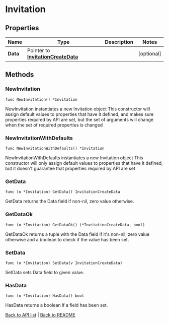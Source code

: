 # Invitation

## Properties

Name | Type | Description | Notes
------------ | ------------- | ------------- | -------------
**Data** | Pointer to [**InvitationCreateData**](InvitationCreateData.md) |  | [optional] 

## Methods

### NewInvitation

`func NewInvitation() *Invitation`

NewInvitation instantiates a new Invitation object
This constructor will assign default values to properties that have it defined,
and makes sure properties required by API are set, but the set of arguments
will change when the set of required properties is changed

### NewInvitationWithDefaults

`func NewInvitationWithDefaults() *Invitation`

NewInvitationWithDefaults instantiates a new Invitation object
This constructor will only assign default values to properties that have it defined,
but it doesn't guarantee that properties required by API are set

### GetData

`func (o *Invitation) GetData() InvitationCreateData`

GetData returns the Data field if non-nil, zero value otherwise.

### GetDataOk

`func (o *Invitation) GetDataOk() (*InvitationCreateData, bool)`

GetDataOk returns a tuple with the Data field if it's non-nil, zero value otherwise
and a boolean to check if the value has been set.

### SetData

`func (o *Invitation) SetData(v InvitationCreateData)`

SetData sets Data field to given value.

### HasData

`func (o *Invitation) HasData() bool`

HasData returns a boolean if a field has been set.


[Back to API list](../README.md#documentation-for-api-endpoints) | [Back to README](../README.md)


